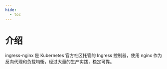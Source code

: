 ```yaml
---
hide:
  - toc
---
```


# 介绍

ingress-nginx 是 Kubernetes 官方社区托管的 Ingress 控制器，使用 nginx 作为反向代理和负载均衡，经过大量的生产实践，稳定可靠。
